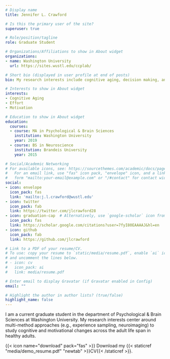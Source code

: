 ```yaml
---
# Display name
title: Jennifer L. Crawford

# Is this the primary user of the site?
superuser: true

# Role/position/tagline
role: Graduate Student

# Organizations/Affiliations to show in About widget
organizations:
- name: Washington University
  url: https://sites.wustl.edu/ccplab/

# Short bio (displayed in user profile at end of posts)
bio: My research interests include cognitive aging, decision making, annd motivation.

# Interests to show in About widget
interests:
- Cognitive Aging
- Effort
- Motivation

# Education to show in About widget
education:
  courses:
  - course: MA in Psychological & Brain Sciences
    institution: Washington University
    year: 2019
  - course: BS in Neuroscience
    institution: Brandeis University
    year: 2015

# Social/Academic Networking
# For available icons, see: https://sourcethemes.com/academic/docs/page-builder/#icons
#   For an email link, use "fas" icon pack, "envelope" icon, and a link in the
#   form "mailto:your-email@example.com" or "/#contact" for contact widget.
social:
- icon: envelope
  icon_pack: fas
  link: 'mailto:j.l.crawford@wustl.edu'
- icon: twitter
  icon_pack: fab
  link: https://twitter.com/jlcrawford28
- icon: graduation-cap  # Alternatively, use `google-scholar` icon from `ai` icon pack
  icon_pack: fas
  link: https://scholar.google.com/citations?user=7fyI80EAAAAJ&hl=en
- icon: github
  icon_pack: fab
  link: https://github.com/jlcrawford

# Link to a PDF of your resume/CV.
# To use: copy your resume to `static/media/resume.pdf`, enable `ai` icons in `params.toml`, 
# and uncomment the lines below.
# - icon: cv
#   icon_pack: ai
#   link: media/resume.pdf

# Enter email to display Gravatar (if Gravatar enabled in Config)
email: ""

# Highlight the author in author lists? (true/false)
highlight_name: false
---
```


I am a current graduate student in the department of Psychological & Brain Sciences at Washington University. My research interests center around multi-method approaches (e.g., experience sampling, neuroimaging) to study cognitive and motivational changes across the adult life span in healthy adults. 

{{< icon name="download" pack="fas" >}} Download my {{< staticref "media/demo_resume.pdf" "newtab" >}}CV{{< /staticref >}}.
